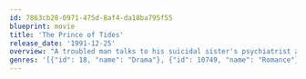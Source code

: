 ```yaml
---
id: 7863cb28-0971-475d-8af4-da18ba795f55
blueprint: movie
title: 'The Prince of Tides'
release_date: '1991-12-25'
overview: "A troubled man talks to his suicidal sister's psychiatrist about their family history and falls in love with her in the process."
genres: '[{"id": 18, "name": "Drama"}, {"id": 10749, "name": "Romance"}]'
---
```

